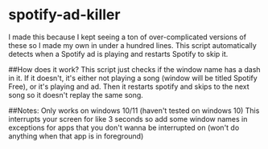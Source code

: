 # spotify-ad-killer

I made this because I kept seeing a ton of over-complicated versions of these so I made my own in under a hundred lines. This script automatically detects when a Spotify ad is playing and restarts Spotify to skip it.

##How does it work?
This script just checks if the window name has a dash in it. If it doesn't, it's either not playing a song (window will be titled Spotify Free), or it's playing and ad. Then it restarts spotify and skips to the next song so it doesn't replay the same song.

##Notes:
Only works on windows 10/11 (haven't tested on windows 10)
This interrupts your screen for like 3 seconds so add some window names in exceptions for apps that you don't wanna be interrupted on (won't do anything when that app is in foreground)
